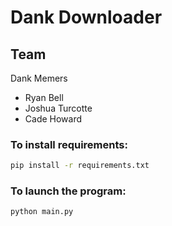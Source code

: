 # Dank Downloader

## Team
Dank Memers
- Ryan Bell
- Joshua Turcotte
- Cade Howard

### To install requirements:

```sh
pip install -r requirements.txt
```

### To launch the program:

```sh
python main.py
```
